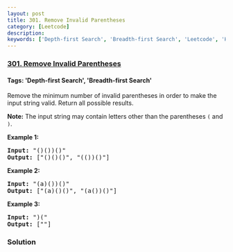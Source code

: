 ```yaml
---
layout: post
title: 301. Remove Invalid Parentheses
category: [Leetcode]
description: 
keywords: ['Depth-first Search', 'Breadth-first Search', 'Leetcode', 'Hard']
---
```

### [301. Remove Invalid Parentheses](https://leetcode.com/problems/remove-invalid-parentheses)

#### Tags: 'Depth-first Search', 'Breadth-first Search'

<div class="content__u3I1 question-content__JfgR"><div><p>Remove the minimum number of invalid parentheses in order to make the input string valid. Return all possible results.</p>
<p><strong>Note:</strong> The input string may contain letters other than the parentheses <code>(</code> and <code>)</code>.</p>
<p><b>Example 1:</b></p>
<pre><b>Input:</b> "()())()"
<b>Output:</b> ["()()()", "(())()"]
</pre>
<p><b>Example 2:</b></p>
<pre><b>Input:</b> "(a)())()"
<b>Output:</b> ["(a)()()", "(a())()"]
</pre>
<p><b>Example 3:</b></p>
<pre><b>Input:</b> ")("
<b>Output: </b>[""]
</pre></div></div>

### Solution
